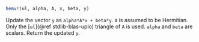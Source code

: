 ```julia
hemv!(ul, alpha, A, x, beta, y)
```

Update the vector `y` as `alpha*A*x + beta*y`. `A` is assumed to be Hermitian. Only the [`ul`](@ref stdlib-blas-uplo) triangle of `A` is used. `alpha` and `beta` are scalars. Return the updated `y`.
